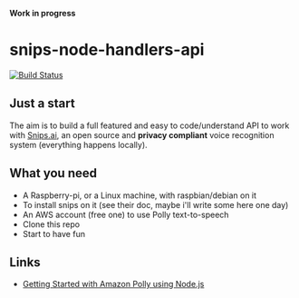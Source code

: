 __Work in progress__

# snips-node-handlers-api

[![Build Status](https://travis-ci.org/gjdass/snips-node-handlers-api.svg?branch=master)](https://travis-ci.org/gjdass/snips-node-handlers-api)

## Just a start
The aim is to build a full featured and easy to code/understand API to work with [Snips.ai](https://snips.ai), an open source and __privacy compliant__ voice recognition system (everything happens locally).

## What you need
* A Raspberry-pi, or a Linux machine, with raspbian/debian on it
* To install snips on it (see their doc, maybe i'll write some here one day)
* An AWS account (free one) to use Polly text-to-speech
* Clone this repo
* Start to have fun

## Links

* [Getting Started with Amazon Polly using Node.js](https://medium.com/@anaptfox/getting-started-with-amazon-polly-using-node-js-345e84dbd23d)